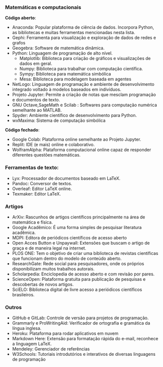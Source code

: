 ### Matemáticas e computacionais
**Código aberto**:
- Anaconda: Popular plataforma de ciência de dados. Incorpora Python, as bibliotecas e muitas ferramentas mencionadas nesta lista.
- Gephi: Ferramenta para visualização e exploração de dados de redes e grafos
- Geogebra: Software de matemática dinâmica.
- Python: Linguagem de programação de alto nível.
  - Matplotlib: Biblioteca para criação de gráficos e visualizações de dados em geral.
  - Numpy: Biblioteca para trabalhar com computação científica.
  - Sympy: Biblioteca para matemática simbólica
  - Mesa: Biblioteca para modelagem baseada em agentes
- NetLogo: Linguagem de programação e ambiente de desenvolvimento integrado voltado à modelos baseados em indivíduos.
- Projeto Jupyter: Permite a criação de notas que mesclam programação e documentos de texto.
- GNU Octave,SageMath e Scilab : Softwares para computação numérica semelhante ao MATLAB.
- Spyder: Ambiente científico de desenvolvimento para Python.
- wxMaxima: Sistema de computação simbólica

**Código fechado**:
- Google Colab: Plataforma online semelhante ao Projeto Jupyter.
- Replit: IDE (e mais) online e colaborativo.
- WolframAlpha: Plataforma computacional online capaz de responder diferentes questões matemáticas.

### Ferramentas de texto:
- Lyx: Processador de documentos baseado em LaTeX. 
- Pandoc: Conversor de textos.
- Overleaf: Editor LaTeX online.
- Texmaker: Editor LaTeX.

### Artigos
- ArXiv: Rascunhos de artigos científicos principalmente na área de matemática e física. 
- Google Acadêmico: É uma forma simples de pesquisar literatura acadêmica.
- MDPI: Editora de periódicos científicos de acesso aberto 
- Open Acces Button e Unpaywall: Extensões que buscam o artigo de graça e de maneira legal na internet.
- PLOS ONE: Tem o objetivo de criar uma biblioteca de revistas científicas que funcionam dentro do modelo de conteúdo aberto.
- ResearchGate: Rede social para pesquisadores, onde os próprios disponibilizam muitos trabalhos autorais.
- Scholarpedia: Enciclopedia de acesso aberto e com revisão por pares.
- ScienceOpen: Plataforma gratuita para publicação de pesquisas e descobertas de novos artigos.
- SciELO:  Biblioteca digital de livre acesso a periódicos científicos brasileiros.

### Outros
- GitHub e GitLab: Controle de versão para projetos de programação.
- Grammarly e ProWritingAid: Verificador de ortografia e gramática da língua inglesa.
- Heroku: Plataforma para rodar aplicativos em nuvem
- Markdown Here: Extensão para formatação rápida do e-mail, reconhece a linguagem LaTeX.
- Mendeley: Gerenciador de referências
- W3Schools: Tutoriais introdutórios e interativos de diversas linguagens de programação
